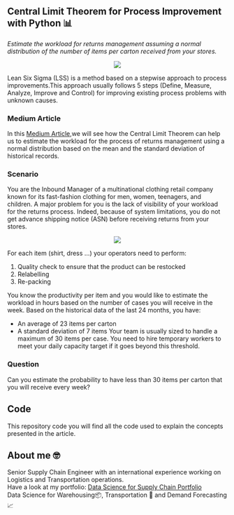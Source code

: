 ## Central Limit Theorem for Process Improvement with Python 📊
*Estimate the workload for returns management assuming a normal distribution of the number of items per carton received from your stores.*


<p align="center">
  <img align="center" src="https://miro.medium.com/max/1280/1*U4P-XerPaGmh2aFyIWpC2w.png">
</p>

Lean Six Sigma (LSS) is a method based on a stepwise approach to process improvements.This approach usually follows 5 steps 
(Define, Measure, Analyze, Improve and Control) for improving existing process problems with unknown causes.

### Medium Article
In this [Medium Article](https://towardsdatascience.com/central-limit-theorem-for-process-improvement-with-python-483126e33b07),we will see how the Central 
Limit Theorem can help us to estimate the workload for the process of returns management using a normal distribution based on the mean and the standard deviation 
of historical records.

### Scenario
You are the Inbound Manager of a multinational clothing retail company known for its fast-fashion clothing for men, women, teenagers, and children.
A major problem for you is the lack of visibility of your workload for the returns process. 
Indeed, because of system limitations, you do not get advance shipping notice (ASN) before receiving returns from your stores.

<p align="center">
  <img align="center" src="https://miro.medium.com/max/700/1*S7tZjimTljNyyaFLfurn2g.png">
</p>

For each item (shirt, dress …) your operators need to perform:
1. Quality check to ensure that the product can be restocked
2. Relabelling
3. Re-packing

You know the productivity per item and you would like to estimate the workload in hours based on the number of cases you will receive in the week.
Based on the historical data of the last 24 months, you have:
- An average of 23 items per carton
- A standard deviation of 7 items
Your team is usually sized to handle a maximum of 30 items per case. You need to hire temporary workers to meet your daily capacity target if it goes beyond this threshold.

### Question
Can you estimate the probability to have less than 30 items per carton that you will receive every week?

## Code
This repository code you will find all the code used to explain the concepts presented in the article.

## About me 🤓
Senior Supply Chain Engineer with an international experience working on Logistics and Transportation operations. \
Have a look at my portfolio: [Data Science for Supply Chain Portfolio](https://samirsaci.com) \
Data Science for Warehousing📦, Transportation 🚚 and Demand Forecasting 📈 
